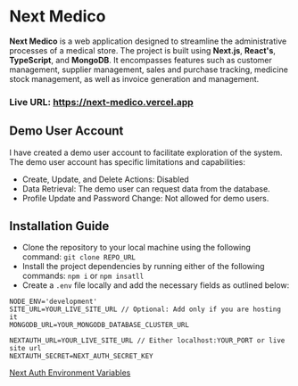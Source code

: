 # Next Medico

**Next Medico** is a web application designed to streamline the administrative processes of a medical store. The project is built using **Next.js**, **React's**, **TypeScript**, and **MongoDB**. It encompasses features such as customer management, supplier management, sales and purchase tracking, medicine stock management, as well as invoice generation and management.

### Live URL: https://next-medico.vercel.app

## Demo User Account
I have created a demo user account to facilitate exploration of the system. The demo user account has specific limitations and capabilities:

* Create, Update, and Delete Actions: Disabled
* Data Retrieval: The demo user can request data from the database.
* Profile Update and Password Change: Not allowed for demo users.

## Installation Guide

*  Clone the repository to your local machine using the following command: ```git clone REPO_URL```
*  Install the project dependencies by running either of the following commands: ```npm i``` or ```npm insatll```
*  Create a `.env` file locally and add the necessary fields as outlined below:

```
NODE_ENV='development'
SITE_URL=YOUR_LIVE_SITE_URL // Optional: Add only if you are hosting it
MONGODB_URL=YOUR_MONGODB_DATABASE_CLUSTER_URL

NEXTAUTH_URL=YOUR_LIVE_SITE_URL // Either localhost:YOUR_PORT or live site url
NEXTAUTH_SECRET=NEXT_AUTH_SECRET_KEY
```
[Next Auth Environment Variables](https://next-auth.js.org/configuration/options#environment-variables)